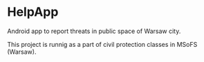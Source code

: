 # HelpApp
Android app to report threats in public space of Warsaw city.

This project is runnig as a part of civil protection classes in MSoFS (Warsaw).
